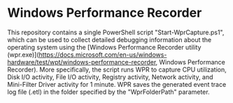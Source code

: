 # Windows Performance Recorder

This repository contains a single PowerShell script "Start-WprCapture.ps1", which can be used to collect detailed debugging information about the operating system using the [Windows Performance Recorder utility (wpr.exe)](https://docs.microsoft.com/en-us/windows-hardware/test/wpt/windows-performance-recorder, Windows Performance Recorder). More specifically, the script runs WPR to capture CPU utilization, Disk I/O activity, File I/O activity, Registry activity, Network activity, and Mini-Filter Driver activity for 1 minute. WPR saves the generated event trace log file (.etl) in the folder specified by the "WprFolderPath" parameter.
